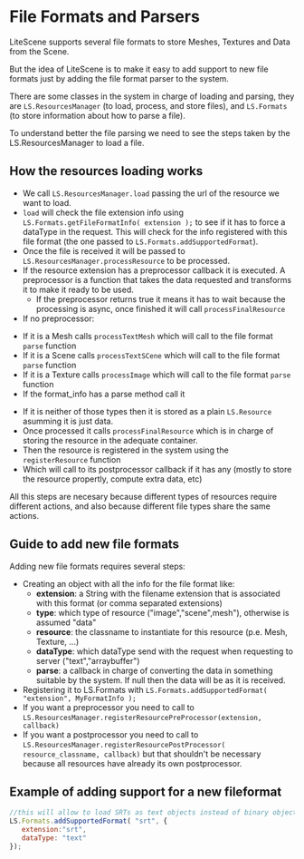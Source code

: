 # File Formats and Parsers #

LiteScene supports several file formats to store Meshes, Textures and Data from the Scene.

But the idea of LiteScene is to make it easy to add support to new file formats just by adding the file format parser to the system.

There are some classes in the system in charge of loading and parsing, they are ```LS.ResourcesManager``` (to load, process, and store files), and ```LS.Formats``` (to store information about how to parse a file).

To understand better the file parsing we need to see the steps taken by the LS.ResourcesManager to load a file.

## How the resources loading works ##

- We call ```LS.ResourcesManager.load``` passing the url of the resource we want to load.
- ```load``` will check the file extension info using ```LS.Formats.getFileFormatInfo( extension );``` to see if it has to force a dataType in the request. This will check for the info registered with this file format (the one passed to ```LS.Formats.addSupportedFormat```).
- Once the file is received it will be passed to ```LS.ResourcesManager.processResource``` to be processed.
- If the resource extension has a preprocessor callback it is executed. A preprocessor is a function that takes the data requested and transforms it to make it ready to be used.
  * If the preprocessor returns true it means it has to wait because the processing is async, once finished it will call ```processFinalResource```
- If no preprocessor:
 * If it is a Mesh calls ```processTextMesh``` which will call to the file format ```parse``` function
 * If it is a Scene calls ```processTextSCene```  which will call to the file format ```parse``` function
 * If it is a Texture calls ```processImage```  which will call to the file format ```parse``` function
 * If the format_info has a parse method call it
- If it is neither of those types then it is stored as a plain ```LS.Resource``` asumming it is just data.
- Once processed it calls ```processFinalResource``` which is in charge of storing the resource in the adequate container.
- Then the resource is registered in the system using the ```registerResource``` function
- Which will call to its postprocessor callback if it has any (mostly to store the resource propertly, compute extra data, etc)

All this steps are necesary because different types of resources require different actions, and also because different file types share  the same actions.

## Guide to add new file formats ##

Adding new file formats requires several steps:

- Creating an object with all the info for the file format like:
  * **extension**: a String with the filename extension that is associated with this format (or comma separated extensions)
  * **type**: which type of resource ("image","scene",mesh"), otherwise is assumed "data"
  * **resource**: the classname to instantiate for this resource (p.e. Mesh, Texture, ...)
  * **dataType**: which dataType send with the request when requesting to server ("text","arraybuffer")
  * **parse**: a callback in charge of converting the data in something suitable by the system. If null then the data will be as it is received.
- Registering it to LS.Formats with ```LS.Formats.addSupportedFormat( "extension", MyFormatInfo );```
- If you want a preprocessor you need to call to ```LS.ResourcesManager.registerResourcePreProcessor(extension, callback)```
- If you want a postprocessor you need to call to ```LS.ResourcesManager.registerResourcePostProcessor( resource_classname, callback)``` but that shouldn't be necessary because all resources have already its own postprocessor.

## Example of adding support for a new fileformat

```js
//this will allow to load SRTs as text objects instead of binary objects
LS.Formats.addSupportedFormat( "srt", {
   extension:"srt",
   dataType: "text" 
});
```

